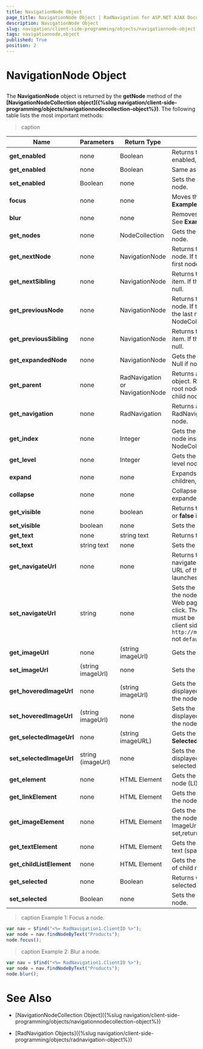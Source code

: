 ```yaml
---
title: NavigationNode Object
page_title: NavigationNode Object | RadNavigation for ASP.NET AJAX Documentation
description: NavigationNode Object
slug: navigation/client-side-programming/objects/navigationnode-object
tags: navigationnode,object
published: True
position: 2
---
```


# NavigationNode Object

## 

The **NavigationNode** object is returned by the **getNode** method of the **[NavigationNodeCollection object]({%slug navigation/client-side-programming/objects/navigationnodecollection-object%})**. The following table lists the most important methods:


>caption  

| Name | Parameters | Return Type | Description |
| ------ | ------ | ------ | ------ |
| **get_enabled** | none | Boolean | Returns true if the node is enabled, false if it is disabled. |
| **get_enabled** |none|Boolean|Same as get_isEnabled.|
| **set_enabled** |Boolean|none|Sets the enabled state of the node.|
| **focus** |none|none|Moves the focus to the node. See **Example 1**.|
| **blur** | none | none | Removes focus from the node. See **Example 2**.|
| **get_nodes** |none|NodeCollection|Gets the child nodes of the current node.|
| **get_nextNode** |none|NavigationNode|Returns the next sibling of the node. If the item is last, returns the first node in the NodeCollection.|
| **get_nextSibling** |none|NavigationNode|Returns the next sibling of the item. If the node is last, returns null.|
| **get_previousNode** |none|NavigationNode|Returns the previous sibling of the node. If the item is first, returns the last node in the NodeCollection.|
| **get_previousSibling** |none|NavigationNode|Returns the previous sibling of the item. If the node is first, returns null.|
| **get_expandedNode** |none|NavigationNode|Gets the expanded child node. Null if no child node is expanded.|
| **get_parent** |none|RadNavigation or NavigationNode|Returns an instance of the parent object. RadNavigation if this is a root node, NavigationNode if it is a child node.|
| **get_navigation** |none|RadNavigation|Returns an instance of the RadNavigation that contains the node.|
| **get_index** |none|Integer|Gets the zero based index of the node inside the parent NodeCollection.|
| **get_level** |none|Integer|Gets the level of the node. Root level nodes are level 0.|
| **expand**  |none|none|Expands the node and reveals its children, if any. |
| **collapse** |none|none|Collapses the node, if it is expanded.|
| **get_visible** |none|boolean|Returns **true** if the node is visible or **false** if it is invisible.|
| **set_visible** |boolean|none|Sets the visibility of the node|
| **get_text** |none|string text|Returns the text of the node.|
| **set_text** |string text|none|Sets the text of the node.|
| **get_navigateUrl** |none|none|Returns the value of the node's navigateURL property. This is the URL of the Web page the node launches on click.|
| **set_navigateUrl** |string|none|Sets the navigateURL property of the node. This is the URL of the Web page the node launches on click. The **navigateUrl** property must be an absolute URL on the client side: e.g., `http://mydomain.com/default.aspx` not `default.aspx`. |
| **get_imageUrl** |none|(string imageUrl)|Gets the URL of the image.|
| **set_imageUrl** |(string imageUrl)|none|Sets the URL of the image.|
| **get_hoveredImageUrl** |none|(string imageUrl)|Gets the URL of the image displayed when the mouse is over the node.|
| **set_hoveredImageUrl** |(string imageUrl)|none|Sets the URL of the image displayed when the mouse is over the node.|
| **get_selectedImageUrl** |none|(string imageURL)|Gets the value of the **SelectedImageUrl** property|
| **set_selectedImageUrl** |string (imageUrl)|none|Sets the URL of the image displayed when the node is selected|
| **get_element** |none|HTML Element|Gets the root DOM element of the node (LI).|
| **get_linkElement** |none|HTML Element|Gets the anchor DOM element of the node (a).|
| **get_imageElement** |none|HTML Element|Gets the image DOM element of the node. If the server side ImageUrl property is not set,returns undefined.|
| **get_textElement** |none|HTML Element|Gets the DOM element of the node text (span).|
| **get_childListElement** |none|HTML Element|Gets the DOM element of the list of child nodes (UL).|
| **get_selected** |none|Boolean|Returns whether the node is selected|
| **set_selected** |Boolean|none|Sets the selected property of the node.|



>caption Example 1: Focus a node.
````JavaScript
var nav = $find("<%= RadNavigation1.ClientID %>");
var node = nav.findNodeByText("Products");
node.focus();	
````


>caption Example 2: Blur a node.
````JavaScript
var nav = $find("<%= RadNavigation1.ClientID %>");
var node = nav.findNodeByText("Products");
node.blur();
````



# See Also

 * [NavigationNodeCollection Object]({%slug navigation/client-side-programming/objects/navigationnodecollection-object%})

 * [RadNavigation Objects]({%slug navigation/client-side-programming/objects/radnavigation-object%})
